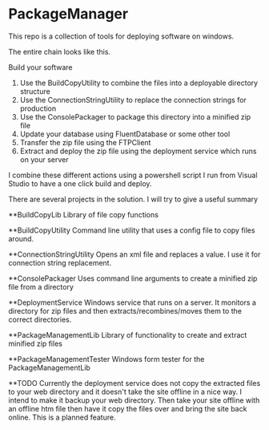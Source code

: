 # PackageManager
This repo is a collection of tools for deploying software on windows.

The entire chain looks like this.

Build your software
1. Use the BuildCopyUtility to combine the files into a deployable directory structure
2. Use the ConnectionStringUtility to replace the connection strings for production
3. Use the ConsolePackager to package this directory into a minified zip file
4. Update your database using FluentDatabase or some other tool
4. Transfer the zip file using the FTPClient
5. Extract and deploy the zip file using the deployment service which runs on your server

I combine these different actions using a powershell script I run from Visual Studio to have a one click build and deploy.


There are several projects in the solution. I will try to give a useful summary

**BuildCopyLib
Library of file copy functions

**BuildCopyUtility
Command line utility that uses a config file to copy files around.

**ConnectionStringUtility
Opens an xml file and replaces a value. I use it for connection string replacement.

**ConsolePackager
Uses command line arguments to create a minified zip file from a directory

**DeploymentService
Windows service that runs on a server. It monitors a directory for zip files and then extracts/recombines/moves
them to the correct directories.

**PackageManagementLib
Library of functionality to create and extract minified zip files

**PackageManagementTester
Windows form tester for the PackageManagementLib




**TODO
Currently the deployment service does not copy the extracted files to your web directory and it doesn't
take the site offline in a nice way. I intend to make it backup your web directory. Then take your site offline with
an offline htm file then have it copy the files over and bring the site back online. This is a planned feature.


